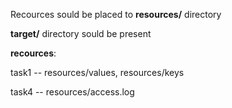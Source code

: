 Recources sould be placed to **resources/** directory

**target/** directory sould be present


__recources__:

task1 -- resources/values, resources/keys 

task4 -- resources/access.log
 
